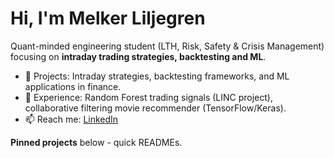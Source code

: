 # Hi, I'm Melker Liljegren

Quant-minded engineering student (LTH, Risk, Safety & Crisis Management) focusing on **intraday trading strategies, backtesting and ML**.

- 🔭 Projects: Intraday strategies, backtesting frameworks, and ML applications in finance.
- 🧠 Experience: Random Forest trading signals (LINC project), collaborative filtering movie recommender (TensorFlow/Keras).
- 📫 Reach me: [LinkedIn](https://www.linkedin.com/in/melker-liljegren-485440204/)

**Pinned projects** below - quick READMEs.
